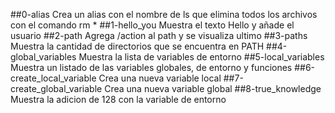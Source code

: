 ##0-alias
Crea un alias con el nombre de ls que elimina todos los archivos con el comando rm *
##1-hello_you
Muestra el texto Hello y añade el usuario
##2-path
Agrega /action al path y se visualiza ultimo
##3-paths
Muestra la cantidad de directorios que se encuentra en PATH
##4-global_variables
Muestra la lista de variables de entorno
##5-local_variables
Muestra un listado de las variables globales, de entorno y funciones
##6-create_local_variable
Crea una nueva variable local
##7-create_global_variable
Crea una nueva variable global
##8-true_knowledge
Muestra la adicion de 128 con la variable de entorno

